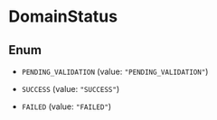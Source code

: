 

# DomainStatus

## Enum


* `PENDING_VALIDATION` (value: `"PENDING_VALIDATION"`)

* `SUCCESS` (value: `"SUCCESS"`)

* `FAILED` (value: `"FAILED"`)



